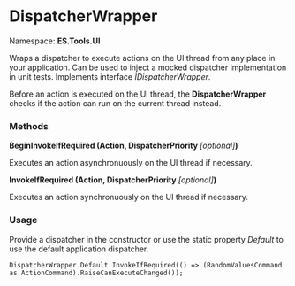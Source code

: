 # DispatcherWrapper
Namespace: **ES.Tools.UI**

Wraps a dispatcher to execute actions on the UI thread from any place in your application. Can be used to inject a mocked dispatcher implementation in unit tests. Implements interface *IDispatcherWrapper*.

Before an action is executed on the UI thread, the **DispatcherWrapper** checks if the action can run on the current thread instead.

### Methods

**BeginInvokeIfRequired (Action, DispatcherPriority** *[optional]***)**

Executes an action asynchronuously on the UI thread if necessary.

**InvokeIfRequired (Action, DispatcherPriority** *[optional]***)**

Executes an action synchronuously on the UI thread if necessary.

### Usage

Provide a dispatcher in the constructor or use the static property *Default* to use the default application dispatcher.

``` CSharp
DispatcherWrapper.Default.InvokeIfRequired(() => (RandomValuesCommand as ActionCommand).RaiseCanExecuteChanged());
```
